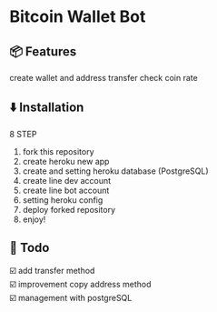 # Bitcoin Wallet Bot

## :package: Features
create wallet and address
transfer
check coin rate

## :arrow_down: Installation
8 STEP
1. fork this repository
2. create heroku new app
3. create and setting heroku database (PostgreSQL)
4. create line dev account
5. create line bot account
6. setting heroku config
7. deploy forked repository
8. enjoy!

## :rocket: Todo
:ballot_box_with_check: add transfer method<br>
:ballot_box_with_check: improvement copy address method<br>
:ballot_box_with_check: management with postgreSQL<br>
